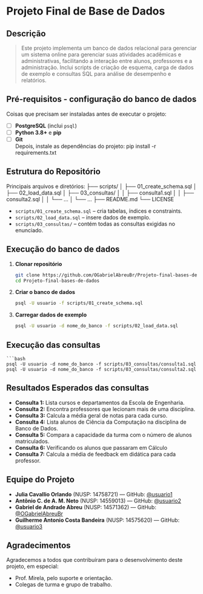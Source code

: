 # Projeto Final de Base de Dados

## Descrição
> Este projeto implementa um banco de dados relacional para gerenciar um sistema online para gerenciar suas atividades acadêmicas
e administrativas, facilitando a interação entre alunos, professores e a administração. Inclui scripts de criação de esquema, carga de dados de exemplo e consultas SQL para análise de desempenho e relatórios.

## Pré-requisitos - configuração do banco de dados
Coisas que precisam ser instaladas antes de executar o projeto:
- [ ] **PostgreSQL** (inclui `psql`)  
- [ ] **Python 3.8+** e **pip**  
- [ ] **Git**  
Depois, instale as dependências do projeto:
pip install -r requirements.txt
 
## Estrutura do Repositório
Principais arquivos e diretórios:
├── scripts/
│ ├── 01_create_schema.sql
│ ├── 02_load_data.sql
│ ├── 03_consultas/
│ │ ├── consulta1.sql
│ │ ├── consulta2.sql
│ │ └── ...
│ └── ...
├── README.md
└── LICENSE

- `scripts/01_create_schema.sql` – cria tabelas, índices e constraints.  
- `scripts/02_load_data.sql` – insere dados de exemplo.  
- `scripts/03_consultas/` – contém todas as consultas exigidas no enunciado.

## Execução do banco de dados
1. **Clonar repositório**  
   ```bash
   git clone https://github.com/OGabrielAbreuBr/Projeto-final-bases-de-dados.git
   cd Projeto-final-bases-de-dados
2. **Criar o banco de dados**
    ```bash
    psql -U usuario -f scripts/01_create_schema.sql
3. **Carregar dados de exemplo**
    ```bash
    psql -U usuario -d nome_do_banco -f scripts/02_load_data.sql
    
## Execução das consultas
    ```bash
    psql -U usuario -d nome_do_banco -f scripts/03_consultas/consulta1.sql
    psql -U usuario -d nome_do_banco -f scripts/03_consultas/consulta2.sql

## Resultados Esperados das consultas
- **Consulta 1:** Lista cursos e departamentos da Escola de Engenharia.  
- **Consulta 2:** Encontra professores que lecionam mais de uma disciplina.
- **Consulta 3:** Calcula a média geral de notas para cada curso.
- **Consulta 4:** Lista alunos de Ciência da Computação na disciplina de Banco de Dados.
- **Consulta 5:** Compara a capacidade da turma com o número de alunos matriculados.
- **Consulta 6:** Verificando os alunos que passaram em Cálculo
- **Consulta 7:** Calcula a média de feedback em didática para cada professor.

## Equipe do Projeto
- **Julia Cavallio Orlando** (NUSP: 14758721) — GitHub: [@usuario1](https://github.com/usuario1)
- **Antônio C. de A. M. Neto** (NUSP: 14559013) — GitHub: [@usuario2](https://github.com/usuario2)  
- **Gabriel de Andrade Abreu** (NUSP: 14571362) — GitHub: [@OGabrielAbreuBr](https://github.com/OGabrielAbreuBr)
- **Guilherme Antonio Costa Bandeira** (NUSP: 14575620) — GitHub: [@usuario3](https://github.com/usuario3) 

## Agradecimentos
Agradecemos a todos que contribuíram para o desenvolvimento deste projeto, em especial:  
- Prof. Mirela, pelo suporte e orientação.  
- Colegas de turma e grupo de trabalho.  


